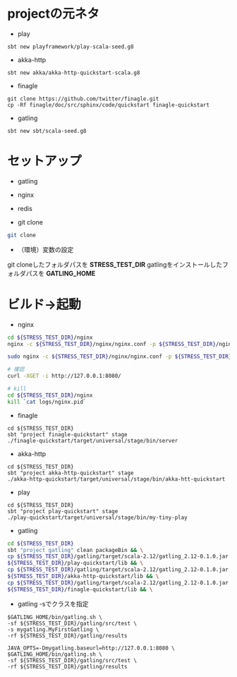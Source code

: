 # projectの元ネタ

* play

```
sbt new playframework/play-scala-seed.g8
```

* akka-http

```
sbt new akka/akka-http-quickstart-scala.g8
```

* finagle

```
git clone https://github.com/twitter/finagle.git
cp -Rf finagle/doc/src/sphinx/code/quickstart finagle-quickstart
```

* gatling

```
sbt new sbt/scala-seed.g8
```

# セットアップ

* gatling

* nginx

* redis

* git clone 

```bash
git clone 
```

* （環境）変数の設定

git cloneしたフォルダパスを **STRESS_TEST_DIR**
gatlingをインストールしたフォルダパスを **GATLING_HOME**


# ビルド->起動

* nginx

```bash
cd ${STRESS_TEST_DIR}/nginx
nginx -c ${STRESS_TEST_DIR}/nginx/nginx.conf -p ${STRESS_TEST_DIR}/nginx

sudo nginx -c ${STRESS_TEST_DIR}/nginx/nginx.conf -p ${STRESS_TEST_DIR}/nginx -g "user ec2-user;"

# 確認
curl -XGET -i http://127.0.0.1:8080/

# kill
cd ${STRESS_TEST_DIR}/nginx
kill `cat logs/nginx.pid` 
```

* finagle
```
cd ${STRESS_TEST_DIR}
sbt "project finagle-quickstart" stage
./finagle-quickstart/target/universal/stage/bin/server
```


* akka-http
```
cd ${STRESS_TEST_DIR}
sbt "project akka-http-quickstart" stage
./akka-http-quickstart/target/universal/stage/bin/akka-htt-quickstart
```

* play
```
cd ${STRESS_TEST_DIR}
sbt "project play-quickstart" stage
./play-quickstart/target/universal/stage/bin/my-tiny-play
```


* gatling

```bash
cd ${STRESS_TEST_DIR}
sbt "project gatling" clean packageBin && \
cp ${STRESS_TEST_DIR}/gatling/target/scala-2.12/gatling_2.12-0.1.0.jar \
${STRESS_TEST_DIR}/play-quickstart/lib && \
cp ${STRESS_TEST_DIR}/gatling/target/scala-2.12/gatling_2.12-0.1.0.jar \
${STRESS_TEST_DIR}/akka-http-quickstart/lib && \
cp ${STRESS_TEST_DIR}/gatling/target/scala-2.12/gatling_2.12-0.1.0.jar \
${STRESS_TEST_DIR}/finagle-quickstart/lib && \


```

* gatling
-sでクラスを指定

```
$GATLING_HOME/bin/gatling.sh \
-sf ${STRESS_TEST_DIR}/gatling/src/test \
-s mygatling.MyFirstGatling \
-rf ${STRESS_TEST_DIR}/gatling/results

JAVA_OPTS=-Dmygatling.baseurl=http://127.0.0.1:8080 \
$GATLING_HOME/bin/gatling.sh \
-sf ${STRESS_TEST_DIR}/gatling/src/test \
-rf ${STRESS_TEST_DIR}/gatling/results


```

